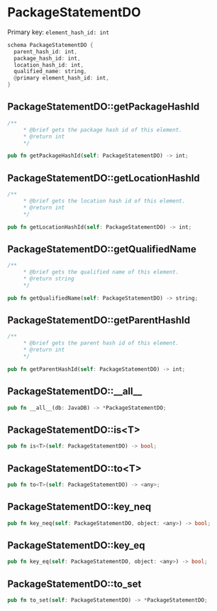 # PackageStatementDO

Primary key: `element_hash_id: int`

```rust
schema PackageStatementDO {
  parent_hash_id: int,
  package_hash_id: int,
  location_hash_id: int,
  qualified_name: string,
  @primary element_hash_id: int,
}
```
## PackageStatementDO::getPackageHashId

```rust
/**
     * @brief gets the package hash id of this element.
     * @return int
     */
```
```rust
pub fn getPackageHashId(self: PackageStatementDO) -> int;
```
## PackageStatementDO::getLocationHashId

```rust
/**
     * @brief gets the location hash id of this element.
     * @return int
     */
```
```rust
pub fn getLocationHashId(self: PackageStatementDO) -> int;
```
## PackageStatementDO::getQualifiedName

```rust
/**
     * @brief gets the qualified name of this element.
     * @return string
     */
```
```rust
pub fn getQualifiedName(self: PackageStatementDO) -> string;
```
## PackageStatementDO::getParentHashId

```rust
/**
     * @brief gets the parent hash id of this element.
     * @return int
     */
```
```rust
pub fn getParentHashId(self: PackageStatementDO) -> int;
```
## PackageStatementDO::\_\_all\_\_

```rust
pub fn __all__(db: JavaDB) -> *PackageStatementDO;
```
## PackageStatementDO::is\<T\>

```rust
pub fn is<T>(self: PackageStatementDO) -> bool;
```
## PackageStatementDO::to\<T\>

```rust
pub fn to<T>(self: PackageStatementDO) -> <any>;
```
## PackageStatementDO::key\_neq

```rust
pub fn key_neq(self: PackageStatementDO, object: <any>) -> bool;
```
## PackageStatementDO::key\_eq

```rust
pub fn key_eq(self: PackageStatementDO, object: <any>) -> bool;
```
## PackageStatementDO::to\_set

```rust
pub fn to_set(self: PackageStatementDO) -> *PackageStatementDO;
```
